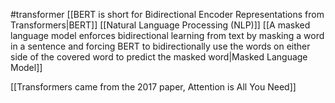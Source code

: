 #transformer [[BERT is short for Bidirectional Encoder Representations from Transformers|BERT]] [[Natural Language Processing (NLP)]] [[A masked language model enforces bidirectional learning from text by masking a word in a sentence and forcing BERT to bidirectionally use the words on either side of the covered word to predict the masked word|Masked Language Model]]

[[Transformers came from the 2017 paper, Attention is All You Need]]


